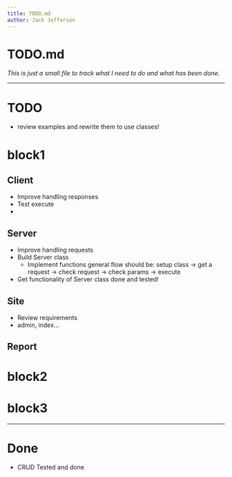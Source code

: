 ```yaml
---
title: TODO.md
author: Jack Jefferson
---
```


# TODO.md
*This is just a small file to track what I need to do and what has been done.*

- - -

# TODO

- review examples and rewrite them to use classes!

# block1

## Client
- Improve handling responses
- Test execute
- 

## Server

- Improve handling requests
- Build Server class
  - Implement functions
  general flow should be: setup class -> get a request -> check request -> check params -> execute
- Get functionality of Server class done and tested!

## Site
- Review requirements
- admin, index...

## Report

# block2

# block3 
- - -

# Done

- CRUD Tested and done
